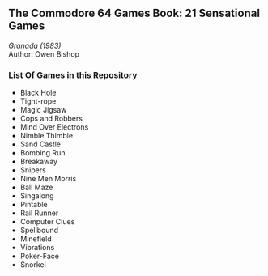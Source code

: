 ## The Commodore 64 Games Book: 21 Sensational Games   
*Granada (1983)*  
Author: Owen Bishop    

### List Of Games in this Repository
* Black Hole
* Tight-rope
* Magic Jigsaw
* Cops and Robbers
* Mind Over Electrons
* Nimble Thimble
* Sand Castle
* Bombing Run
* Breakaway
* Snipers
* Nine Men Morris
* Ball Maze
* Singalong
* Pintable
* Rail Runner
* Computer Clues
* Spellbound
* Minefield
* Vibrations
* Poker-Face
* Snorkel
